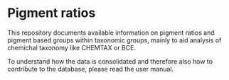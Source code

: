 # Pigment ratios

This repository documents available information on pigment ratios and pigment based groups within taxonomic groups, mainly to aid analysis of chemichal taxonomy like CHEMTAX or BCE.

To understand how the data is consolidated and therefore also how to contribute to the database, please read the user manual.
